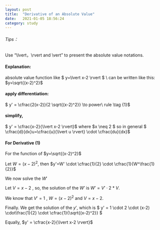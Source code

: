```yaml
---
layout: post
title:  "Derivative of an Absolute Value"
date:   2021-01-05 18:56:24
category: study
---
```


###### Tips：
Use “\lvert，\rvert and \vert” to present the absolute value notations.

#### Explanation:
absolute value function like  $ y=\lvert x-2 \rvert $ \\
can be written like this: $y=\sqrt{(x-2)^2}$

#### apply differentiation:

$ y' = \cfrac{2(x-2)}{2 \sqrt{(x-2)^2}} \to power\ rule  \tag {1}$

#### simplify,

$ y' = \cfrac{x-2}{\lvert x-2 \rvert}$  where $x \neq 2 $
so in general $ \cfrac{d}{dx}u=\cfrac{u}{\lvert u \rvert} \cdot \cfrac{du}{dx}$

#### For Derivative (1)

For the function of  $y=\sqrt{(x-2)^2}$

Let $W=(x-2)^2$, then $y'=W' \cdot \cfrac{1}{2} \cdot \cfrac{1}{W^\frac{1}{2}}$

We now solve the $W'$

Let $V=x-2$ , so, the solution of the $W'$ is $W' = V' \cdot 2 * V$.

We know that $V'=1$ , $W=(x-2)^2$ and $V=x-2$.

Finally. We get the solution of the $y'$, which is
$ y' = 1 \cdot 2 \cdot (x-2) \cdot\frac{1}{2} \cdot \cfrac{1}{\sqrt{(x-2)^2}} $

Equally, $y' = \cfrac{x-2}{\lvert x-2 \rvert}$